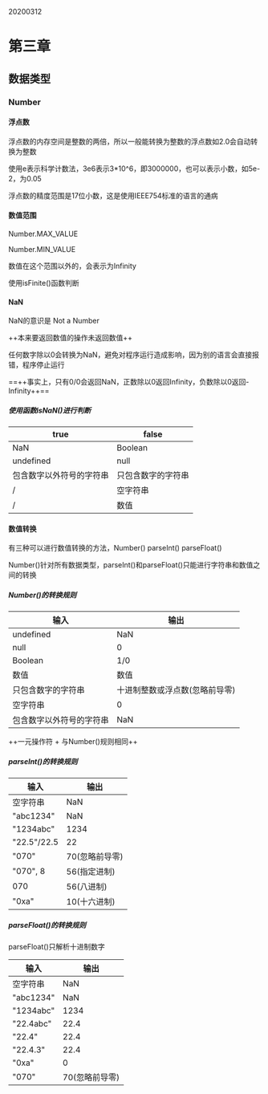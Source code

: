 20200312

# 第三章

## 数据类型

### Number

#### 浮点数
浮点数的内存空间是整数的两倍，所以一般能转换为整数的浮点数如2.0会自动转换为整数

使用e表示科学计数法，3e6表示3*10^6，即3000000，也可以表示小数，如5e-2，为0.05

浮点数的精度范围是17位小数，这是使用IEEE754标准的语言的通病

#### 数值范围
Number.MAX_VALUE

Number.MIN_VALUE

数值在这个范围以外的，会表示为Infinity

使用isFinite()函数判断


#### NaN

NaN的意识是 Not a Number

++本来要返回数值的操作未返回数值++

任何数字除以0会转换为NaN，避免对程序运行造成影响，因为别的语言会直接报错，程序停止运行

==++事实上，只有0/0会返回NaN，正数除以0返回Infinity，负数除以0返回-Infinity++==

##### 使用函数isNaN()进行判断


true | false
---|---
NaN | Boolean
undefined  | null
包含数字以外符号的字符串|只包含数字的字符串 
 / |空字符串
/ | 数值



#### 数值转换

有三种可以进行数值转换的方法，Number() parseInt() parseFloat()

Number()针对所有数据类型，parseInt()和parseFloat()只能进行字符串和数值之间的转换

##### Number()的转换规则


输入 | 输出
---|---
undefined | NaN 
null | 0
Boolean | 1/0
数值 | 数值
只包含数字的字符串 | 十进制整数或浮点数(忽略前导零)
空字符串 | 0
包含数字以外符号的字符串 | NaN

++一元操作符 + 与Number()规则相同++

##### parseInt()的转换规则


输入 | 输出
---|---
空字符串 |NaN
"abc1234" | NaN
"1234abc" | 1234
"22.5"/22.5 | 22
"070" | 70(忽略前导零)
"070", 8 | 56(指定进制)
070 | 56(八进制)
"0xa" | 10(十六进制)

##### parseFloat()的转换规则

parseFloat()只解析十进制数字


输入 | 输出
---|---
空字符串 |NaN
"abc1234" | NaN
"1234abc" | 1234
"22.4abc" | 22.4
"22.4" | 22.4
"22.4.3" | 22.4
"0xa" | 0
"070" | 70(忽略前导零)

